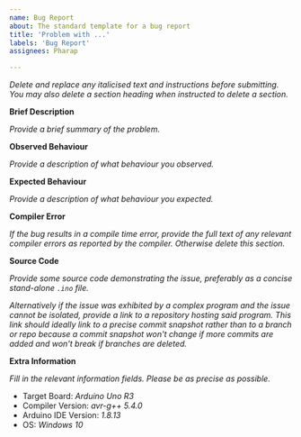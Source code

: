 ```yaml
---
name: Bug Report
about: The standard template for a bug report
title: 'Problem with ...'
labels: 'Bug Report'
assignees: Pharap

---
```


_Delete and replace any italicised text and instructions before submitting._
_You may also delete a section heading when instructed to delete a section._

**Brief Description**

_Provide a brief summary of the problem._

**Observed Behaviour**

_Provide a description of what behaviour you observed._

**Expected Behaviour**

_Provide a description of what behaviour you expected._

**Compiler Error**

_If the bug results in a compile time error, provide the full text of any relevant compiler errors as reported by the compiler. Otherwise delete this section._

**Source Code**

_Provide some source code demonstrating the issue, preferably as a concise stand-alone `.ino` file._

_Alternatively if the issue was exhibited by a complex program and the issue cannot be isolated, provide a link to a repository hosting said program. This link should ideally link to a precise commit snapshot rather than to a branch or repo because a commit snapshot won't change if more commits are added and won't break if branches are deleted._

**Extra Information**

_Fill in the relevant information fields. Please be as precise as possible._

* Target Board: _Arduino Uno R3_
* Compiler Version: _avr-g++ 5.4.0_
* Arduino IDE Version: _1.8.13_
* OS:  _Windows 10_
